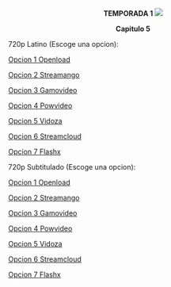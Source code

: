 <div align="center"><b>TEMPORADA 1
<img src="https://image.tmdb.org/t/p/w780/10PrhMvQnTyZSPJ5j2ftBpvtmx1.jpg">

Capitulo 5</b></center></div>

720p Latino (Escoge una opcion):

<a href="https://openload.co/f/gjOGFOvYvYQ/">Opcion 1 Openload</a>

<a href="https://streamango.com/f/dtfdefqlmeoeqmol/">Opcion 2 Streamango</a>

<a href="http://gamovideo.com/wvs9lwka9llw">Opcion 3 Gamovideo</a>

<a href="http://powvideo.net/q9d34zq6uvas">Opcion 4 Powvideo</a>

<a href="https://vidoza.net/zbzq35ivyles.html">Opcion 5 Vidoza</a>

<a href="http://streamcloud.eu/4edgaal1j29t">Opcion 6 Streamcloud</a>

<a href="https://www.flashx.tv/otjcdzcr4zbo.html">Opcion 7 Flashx</a>

720p Subtitulado (Escoge una opcion):

<a href="https://openload.co/f/yKGm5qDcmvA/">Opcion 1 Openload</a>

<a href="https://streamango.com/f/rtnraraqmfqtemdb/">Opcion 2 Streamango</a>

<a href="http://gamovideo.com/pc6wbc9aoeyd">Opcion 3 Gamovideo</a>

<a href="http://powvideo.net/ugl7nokkofae">Opcion 4 Powvideo</a>

<a href="https://vidoza.net/njsgdgr7fohi.html">Opcion 5 Vidoza</a>

<a href="http://streamcloud.eu/dyadirromdxt">Opcion 6 Streamcloud</a>

<a href="https://www.flashx.tv/dqyai464rbyy.html">Opcion 7 Flashx</a>

